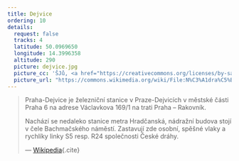 ```yaml
---
title: Dejvice
ordering: 10
details:
  request: false
  tracks: 4
  latitude: 50.0969650
  longitude: 14.3996358
  altitude: 290 
  picture: dejvice.jpg
  picture_cc: 'ŠJů, <a href="https://creativecommons.org/licenses/by-sa/3.0">CC BY-SA 3.0</a>'
  picture_url: "https://commons.wikimedia.org/wiki/File:N%C3%A1dra%C5%BE%C3%AD_Praha-Dejvice,_n%C3%A1dra%C5%BEn%C3%AD_budova_(02).jpg"
---
```


> Praha-Dejvice je železniční stanice v Praze-Dejvicích v městské části Praha 6 na adrese Václavkova 169/1 na trati Praha – Rakovník.
>
> Nachází se nedaleko stanice metra Hradčanská, nádražní budova stojí v čele Bachmačského náměstí.
> Zastavují zde osobní, spěšné vlaky a rychlíky linky S5 resp. R24 společnosti České dráhy.
>
> — [Wikipedia](https://cs.wikipedia.org/wiki/Praha-Dejvice_(n%C3%A1dra%C5%BE%C3%AD)){.cite}

